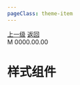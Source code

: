 ```yaml
---
pageClass: theme-item
---
```

<div class="extend-header">
    <div class="info">
        <div class="record">
            <a class="back" href="./">上一级</a>
            <a class="back" href="./">返回</a>
        </div>        
        <div class="mini">
            <span>M 0000.00.00</span>
        </div>
    </div>
    <div class="content"></div>
</div>
<div class="content-header">
<h1>样式组件</h1>
</div>

